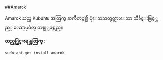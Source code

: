 ##Amarok

Amarok သည္ Kubuntu အတြက္ ႀကိဳတင္၍ ပုံေသသတ္မွတ္ထားေသာ သီခ်င္းဖြင့္သည့္ ေဆာ့ဖ္ဝဲလ္ တစ္ခုျဖစ္သည္။ 

**ထည့္သြင္းရန္အတြက္ :**

	sudo apt-get install amarok
